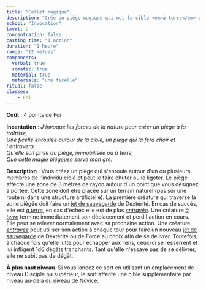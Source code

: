 ```yaml
---
title: "Collet magique"
description: "Crée un piège magique qui met la cible <em>à terre</em> et peut l'<em>entraver</em>."
school: "Invocation"
level: 0
concentration: false
casting_time: "1 action"
duration: "1 heure"
range: "12 mètres"
components:
  verbal: true
  somatic: true
  material: true
  materials: "une ficelle"
ritual: false
classes:
    - Foi
---
```

**Coût** : 4 points de Foi  

**Incantation** : *J'invoque les forces de la nature pour créer un piège à la traîtrise,*   
*Une ficelle enroulée autour de la cible, un piège qui la fera choir et l'entravera.*   
*Qu'elle soit prise au piège, immobilisée ou à terre,*    
*Que cette magie piégeuse serve mon gré.*   

**Description** : Vous créez un piège qui s'enroule autour d'un ou plusieurs membres de l'individu ciblé et peut le faire chuter ou le ligoter. Le piège affecte une zone de 3 mètres de rayon autour d'un point que vous désignez à portée. Cette zone doit être placée sur un terrain naturel (pas sur une route ni dans une structure artificielle). La première créature qui traverse la zone piégée doit faire un [jet de sauvegarde](/utiliser-les-caracteristiques/#jets-de-sauvegarde) de Dextérité. En cas de succès, elle est [_à terre_](/gerer-la-sante-du-personnage/#a-terre), en cas d'échec elle est de plus [_entravée_](/gerer-la-sante-du-personnage/#entrave). Une créature [_à terre_](/gerer-la-sante-du-personnage/#a-terre) termine immédiatement son déplacement et perd l'action en cours. Elle peut se relever normalement avec sa prochaine action. Une créature [_entravée_](/gerer-la-sante-du-personnage/#entrave) peut utiliser son action à chaque tour pour faire un nouveau [jet de sauvegarde](/utiliser-les-caracteristiques/#jets-de-sauvegarde) de Dextérité ou de Force au choix afin de se délivrer. Toutefois, à chaque fois qu'elle lutte pour échapper aux liens, ceux-ci se resserrent et lui infligent 1d6 dégâts tranchants. Tant qu'elle n'essaye pas de se délivrer, elle ne subit pas de dégât.

**À plus haut niveau**. Si vous lancez ce sort en utilisant un emplacement de niveau Disciple ou supérieur, le sort affecte une cible supplémentaire par niveau au-delà du niveau de Novice.

